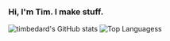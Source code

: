 ### Hi, I'm Tim. I make stuff.

![timbedard's GitHub stats](https://github-readme-stats.vercel.app/api?username=timbedard&hide=stars&count_private=true&show_icons=true)
![Top Languagess](https://github-readme-stats.vercel.app/api/top-langs/?username=timbedard&layout=compact)
